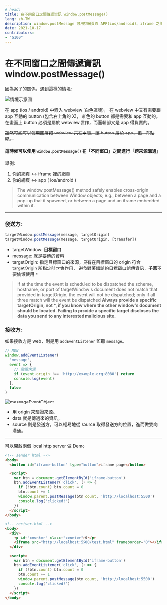 ```yaml
---
# head:
title: 在不同窗口之間傳遞資訊 window.postMessage()
lang: zh-TW
description: window.postMessage 可用於網頁與 APP(ios/android)、iframe 之間的溝通。
date: 2021-10-17
contributors: 
- "G100"
---
```


# 在不同窗口之間傳遞資訊 window.postMessage()

因為案子的關係，遇到這樣的情境:

![情境示意圖](./images/01.jpg)

在 app (ios / android) 中嵌入 webview (白色區塊)，
在 webview 中又有需要跟 app 互動的 button (包含右上角的 X)，
紅色的 button 都是需要和 app 互動的。
在畫面上 button 必須是屬於 webview 實作，而邏輯卻又是 app 得負責的。

~~雖然可能可以使用圖層把 webview 夾在中間，讓 button 屬於 app，但...有點糙。~~

#### 這時候可以使用 `window.postMessage()` 在「不同窗口」之間進行「跨來源溝通」

舉例:

1. 你的網頁 <-> iframe 裡的網頁
1. 你的網頁 <-> app ( ios/android )

> The window.postMessage() method safely enables cross-origin communication between Window objects;
> e.g., between a page and a pop-up that it spawned, or between a page and an iframe embedded within it.

---

### 發送方:

```javascript
targetWindow.postMessage(message, targetOrigin)
targetWindow.postMessage(message, targetOrigin, [transfer])
```

- targetWindow: **目標窗口**
- message: 就是要傳的資料
- targetOrigin: 指定目標窗口的來源，只有在目標窗口的 origin 符合 targetOrigin 所指定時才會作用，
  避免對著錯誤的目標窗口誤傳資訊，**千萬**不要偷懶使用 `*`

> If at the time the event is scheduled to be dispatched the scheme, hostname, or port of targetWindow's document does not match that provided in targetOrigin,
> the event will not be dispatched; only if all three match will the event be dispatched
> **Always provide a specific targetOrigin, not \*, if you know where the other window's document should be located. Failing to provide a specific target discloses the data you send to any interested malicious site.**

### 接收方:

如果接收方是 web，則是用 `addEventListener` 監聽 `message`。

```javascript
// MDN
window.addEventListener(
  'message',
  event => {
    // 驗證來源
    if (event.origin !== 'http://example.org:8080') return
    console.log(event)
  },
  false
)
```

![messageEventObject](./images/01-event.jpg)

- 用 origin 來驗證來源。
- data 就是傳過來的資訊。
- source 則是發送方，可以輕易地從 source 取得發送方的位置，進而做雙向溝通。

---

可以開啟兩個 local http server 做 Demo

```html
<!-- sender html -->
<body>
  <button id="iframe-button" type="button">iframe page</button>

  <script>
    var btn = document.getElementById('iframe-button')
    btn.addEventListener('click', () => {
      if (!btn.count) btn.count = 0
      btn.count += 1
      window.parent.postMessage(btn.count, 'http://localhost:5500')
      console.log('clicked!')
    })
  </script>
</body>
```

```html
<!-- reciver.html -->
<body>
  <div>
    <p id="counter" class="counter">0</p>
    <iframe src="http://localhost:5500/test.html" frameborder="0"></iframe>
  </div>

  <script>
    var btn = document.getElementById('iframe-button')
    btn.addEventListener('click', () => {
      if (!btn.count) btn.count = 0
      btn.count += 1
      window.parent.postMessage(btn.count, 'http://localhost:5500')
      console.log('clicked!')
    })
  </script>
</body>
```
